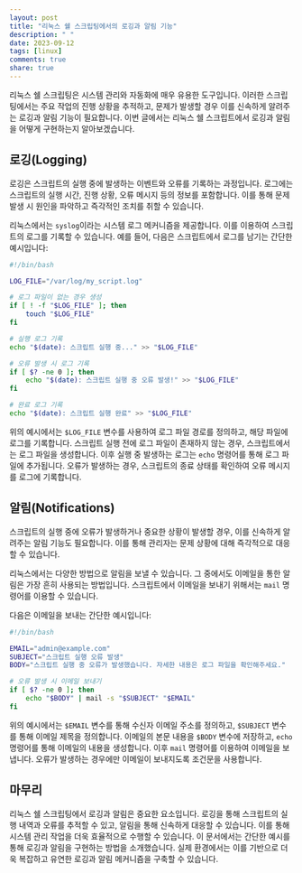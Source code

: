 ```yaml
---
layout: post
title: "리눅스 쉘 스크립팅에서의 로깅과 알림 기능"
description: " "
date: 2023-09-12
tags: [linux]
comments: true
share: true
---
```


리눅스 쉘 스크립팅은 시스템 관리와 자동화에 매우 유용한 도구입니다. 이러한 스크립팅에서는 주요 작업의 진행 상황을 추적하고, 문제가 발생할 경우 이를 신속하게 알려주는 로깅과 알림 기능이 필요합니다. 이번 글에서는 리눅스 쉘 스크립트에서 로깅과 알림을 어떻게 구현하는지 알아보겠습니다.

## 로깅(Logging)

로깅은 스크립트의 실행 중에 발생하는 이벤트와 오류를 기록하는 과정입니다. 로그에는 스크립트의 실행 시간, 진행 상황, 오류 메시지 등의 정보를 포함합니다. 이를 통해 문제 발생 시 원인을 파악하고 즉각적인 조치를 취할 수 있습니다.

리눅스에서는 `syslog`이라는 시스템 로그 메커니즘을 제공합니다. 이를 이용하여 스크립트의 로그를 기록할 수 있습니다. 예를 들어, 다음은 스크립트에서 로그를 남기는 간단한 예시입니다:

```bash
#!/bin/bash

LOG_FILE="/var/log/my_script.log"

# 로그 파일이 없는 경우 생성
if [ ! -f "$LOG_FILE" ]; then
    touch "$LOG_FILE"
fi

# 실행 로그 기록
echo "$(date): 스크립트 실행 중..." >> "$LOG_FILE"

# 오류 발생 시 로그 기록
if [ $? -ne 0 ]; then
    echo "$(date): 스크립트 실행 중 오류 발생!" >> "$LOG_FILE"
fi

# 완료 로그 기록
echo "$(date): 스크립트 실행 완료" >> "$LOG_FILE"
```

위의 예시에서는 `$LOG_FILE` 변수를 사용하여 로그 파일 경로를 정의하고, 해당 파일에 로그를 기록합니다. 스크립트 실행 전에 로그 파일이 존재하지 않는 경우, 스크립트에서는 로그 파일을 생성합니다. 이후 실행 중 발생하는 로그는 `echo` 명령어를 통해 로그 파일에 추가됩니다. 오류가 발생하는 경우, 스크립트의 종료 상태를 확인하여 오류 메시지를 로그에 기록합니다.

## 알림(Notifications)

스크립트의 실행 중에 오류가 발생하거나 중요한 상황이 발생할 경우, 이를 신속하게 알려주는 알림 기능도 필요합니다. 이를 통해 관리자는 문제 상황에 대해 즉각적으로 대응할 수 있습니다.

리눅스에서는 다양한 방법으로 알림을 보낼 수 있습니다. 그 중에서도 이메일을 통한 알림은 가장 흔히 사용되는 방법입니다. 스크립트에서 이메일을 보내기 위해서는 `mail` 명령어를 이용할 수 있습니다.

다음은 이메일을 보내는 간단한 예시입니다:

```bash
#!/bin/bash

EMAIL="admin@example.com"
SUBJECT="스크립트 실행 오류 발생"
BODY="스크립트 실행 중 오류가 발생했습니다. 자세한 내용은 로그 파일을 확인해주세요."

# 오류 발생 시 이메일 보내기
if [ $? -ne 0 ]; then
    echo "$BODY" | mail -s "$SUBJECT" "$EMAIL"
fi
```

위의 예시에서는 `$EMAIL` 변수를 통해 수신자 이메일 주소를 정의하고, `$SUBJECT` 변수를 통해 이메일 제목을 정의합니다. 이메일의 본문 내용을 `$BODY` 변수에 저장하고, `echo` 명령어를 통해 이메일의 내용을 생성합니다. 이후 `mail` 명령어를 이용하여 이메일을 보냅니다. 오류가 발생하는 경우에만 이메일이 보내지도록 조건문을 사용합니다.

## 마무리

리눅스 쉘 스크립팅에서 로깅과 알림은 중요한 요소입니다. 로깅을 통해 스크립트의 실행 내역과 오류를 추적할 수 있고, 알림을 통해 신속하게 대응할 수 있습니다. 이를 통해 시스템 관리 작업을 더욱 효율적으로 수행할 수 있습니다. 이 문서에서는 간단한 예시를 통해 로깅과 알림을 구현하는 방법을 소개했습니다. 실제 환경에서는 이를 기반으로 더욱 복잡하고 유연한 로깅과 알림 메커니즘을 구축할 수 있습니다.